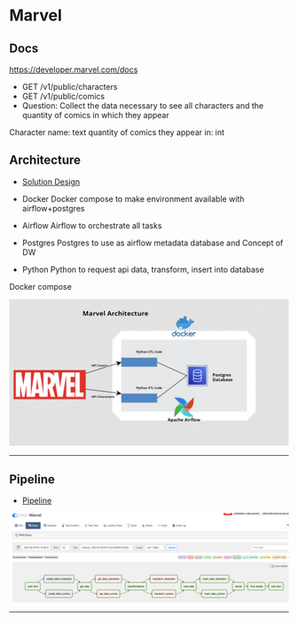 # Marvel


## Docs
https://developer.marvel.com/docs
- GET /v1/public/characters
- GET /v1/public/comics
- Question: Collect the data necessary to see all characters and the quantity of comics in which they
appear

Character name: text 
quantity of comics they appear in: int

## Architecture

* [Solution Design](https://raw.githubusercontent.com/lopesdiego12/Marvel/main/image/arch_design.png)

- Docker
    Docker compose to make environment available with airflow+postgres

- Airflow
    Airflow to orchestrate all tasks

- Postgres
    Postgres to use as airflow metadata database and Concept of DW

- Python
    Python to request api data, transform, insert into database

Docker compose 

![image](https://raw.githubusercontent.com/lopesdiego12/Marvel/main/image/arch_design.png)

---

## Pipeline

* [Pipeline](https://raw.githubusercontent.com/lopesdiego12/Marvel/main/image/pipeline.png)

![image](https://raw.githubusercontent.com/lopesdiego12/Marvel/main/image/pipeline.png)

---

## 


